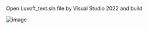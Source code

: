 Open Luxoft_text.sln file by Visual Studio 2022 and build

![image](https://user-images.githubusercontent.com/10381173/212689395-b4c7427e-9346-4104-8e57-98e687c8d00f.png)
